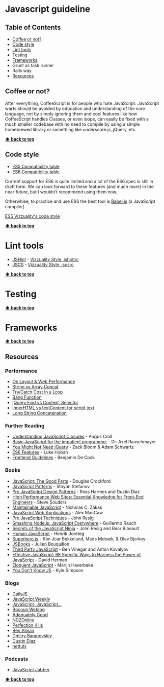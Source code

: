 # Javascript guideline

## Table of Contents

* [Coffee or not?](#coffee-or-not)
* [Code style](#code-style)
* [Lint tools](#lint-tools)
* [Testing](#testing)
* [Frameworks](#framworks)
* Grunt as task runner
* Rails way
* [Resources](#resources)

## Coffee or not?

After everything, CoffeeScript is for people who hate JavaScript. JavaScript warts should be avoided by education and understanding of the core language, not by simply ignoring them and cool features like how CoffeeScript handles Classes, or even loops, can easily be fixed with a much smaller codebase with no need to compile by using a simple homebrewed library or something like underscore.js, jQuery, etc.

**[⬆ back to top](#table-of-contents)**

## Code style

* [ES5 Compatibility table](http://kangax.github.io/compat-table/es5/)
* [ES6 Compatibility table](http://kangax.github.io/compat-table/es6/)

Current support for ES6 is quite limited and a lot of the ES6 spec is still in draft form.  We can look forward to these features (and much more) in the near future, but I wouldn’t recommend using them now.

Otherwhise, to practice and use ES6 the best tool is [Babel.js](https://babeljs.io/) (a JavaScript compiler).

[ES5 Vizzuality's code style](https://github.com/Vizzualuty/javascript/es5.md)

**[⬆ back to top](#table-of-contents)**

# Lint tools

* [JSHint](http://www.jshint.com/) - [Vizzuality Style .jshintrc](.jshintrc)
* [JSCS](https://github.com/jscs-dev/node-jscs) - [Vizzuality Style .jscsrc](.jscsrc)

**[⬆ back to top](#table-of-contents)**

# Testing

**[⬆ back to top](#table-of-contents)**

# Frameworks

**[⬆ back to top](#table-of-contents)**

## Resources

### Performance

  - [On Layout & Web Performance](http://kellegous.com/j/2013/01/26/layout-performance/)
  - [String vs Array Concat](http://jsperf.com/string-vs-array-concat/2)
  - [Try/Catch Cost In a Loop](http://jsperf.com/try-catch-in-loop-cost)
  - [Bang Function](http://jsperf.com/bang-function)
  - [jQuery Find vs Context, Selector](http://jsperf.com/jquery-find-vs-context-sel/13)
  - [innerHTML vs textContent for script text](http://jsperf.com/innerhtml-vs-textcontent-for-script-text)
  - [Long String Concatenation](http://jsperf.com/ya-string-concat)

### Further Reading

  - [Understanding JavaScript Closures](http://javascriptweblog.wordpress.com/2010/10/25/understanding-javascript-closures/) - Angus Croll
  - [Basic JavaScript for the impatient programmer](http://www.2ality.com/2013/06/basic-javascript.html) - Dr. Axel Rauschmayer
  - [You Might Not Need jQuery](http://youmightnotneedjquery.com/) - Zack Bloom & Adam Schwartz
  - [ES6 Features](https://github.com/lukehoban/es6features) - Luke Hoban
  - [Frontend Guidelines](https://github.com/bendc/frontend-guidelines) - Benjamin De Cock

### Books

  - [JavaScript: The Good Parts](http://www.amazon.com/JavaScript-Good-Parts-Douglas-Crockford/dp/0596517742) - Douglas Crockford
  - [JavaScript Patterns](http://www.amazon.com/JavaScript-Patterns-Stoyan-Stefanov/dp/0596806752) - Stoyan Stefanov
  - [Pro JavaScript Design Patterns](http://www.amazon.com/JavaScript-Design-Patterns-Recipes-Problem-Solution/dp/159059908X)  - Ross Harmes and Dustin Diaz
  - [High Performance Web Sites: Essential Knowledge for Front-End Engineers](http://www.amazon.com/High-Performance-Web-Sites-Essential/dp/0596529309) - Steve Souders
  - [Maintainable JavaScript](http://www.amazon.com/Maintainable-JavaScript-Nicholas-C-Zakas/dp/1449327680) - Nicholas C. Zakas
  - [JavaScript Web Applications](http://www.amazon.com/JavaScript-Web-Applications-Alex-MacCaw/dp/144930351X) - Alex MacCaw
  - [Pro JavaScript Techniques](http://www.amazon.com/Pro-JavaScript-Techniques-John-Resig/dp/1590597273) - John Resig
  - [Smashing Node.js: JavaScript Everywhere](http://www.amazon.com/Smashing-Node-js-JavaScript-Everywhere-Magazine/dp/1119962595) - Guillermo Rauch
  - [Secrets of the JavaScript Ninja](http://www.amazon.com/Secrets-JavaScript-Ninja-John-Resig/dp/193398869X) - John Resig and Bear Bibeault
  - [Human JavaScript](http://humanjavascript.com/) - Henrik Joreteg
  - [Superhero.js](http://superherojs.com/) - Kim Joar Bekkelund, Mads Mobæk, & Olav Bjorkoy
  - [JSBooks](http://jsbooks.revolunet.com/) - Julien Bouquillon
  - [Third Party JavaScript](http://manning.com/vinegar/) - Ben Vinegar and Anton Kovalyov
  - [Effective JavaScript: 68 Specific Ways to Harness the Power of JavaScript](http://amzn.com/0321812182) - David Herman
  - [Eloquent JavaScript](http://eloquentjavascript.net) - Marijn Haverbeke
  - [You Don't Know JS](https://github.com/getify/You-Dont-Know-JS) - Kyle Simpson

### Blogs

  - [DailyJS](http://dailyjs.com/)
  - [JavaScript Weekly](http://javascriptweekly.com/)
  - [JavaScript, JavaScript...](http://javascriptweblog.wordpress.com/)
  - [Bocoup Weblog](http://weblog.bocoup.com/)
  - [Adequately Good](http://www.adequatelygood.com/)
  - [NCZOnline](http://www.nczonline.net/)
  - [Perfection Kills](http://perfectionkills.com/)
  - [Ben Alman](http://benalman.com/)
  - [Dmitry Baranovskiy](http://dmitry.baranovskiy.com/)
  - [Dustin Diaz](http://dustindiaz.com/)
  - [nettuts](http://net.tutsplus.com/?s=javascript)

### Podcasts

  - [JavaScript Jabber](http://devchat.tv/js-jabber/)


**[⬆ back to top](#table-of-contents)**
